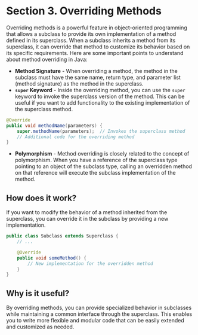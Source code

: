 # Section 3. Overriding Methods

Overriding methods is a powerful feature in object-oriented programming that allows a subclass to provide its own implementation of a method defined in its superclass. When a subclass inherits a method from its superclass, it can override that method to customize its behavior based on its specific requirements. Here are some important points to understand about method overriding in Java:

- **Method Signature** - When overriding a method, the method in the subclass must have the same name, return type, and parameter list (method signature) as the method in the superclass.
- **`super` Keyword** - Inside the overriding method, you can use the `super` keyword to invoke the superclass version of the method. This can be useful if you want to add functionality to the existing implementation of the superclass method.

```java
@Override
public void methodName(parameters) {
    super.methodName(parameters);  // Invokes the superclass method
    // Additional code for the overriding method
}
```

- **Polymorphism** - Method overriding is closely related to the concept of polymorphism. When you have a reference of the superclass type pointing to an object of the subclass type, calling an overridden method on that reference will execute the subclass implementation of the method.

## How does it work?

If you want to modify the behavior of a method inherited from the superclass, you can override it in the subclass by providing a new implementation.

```java
public class Subclass extends Superclass {
    // ...

    @Override
    public void someMethod() {
        // New implementation for the overridden method
    }
}
```

## Why is it useful?

By overriding methods, you can provide specialized behavior in subclasses while maintaining a common interface through the superclass. This enables you to write more flexible and modular code that can be easily extended and customized as needed.